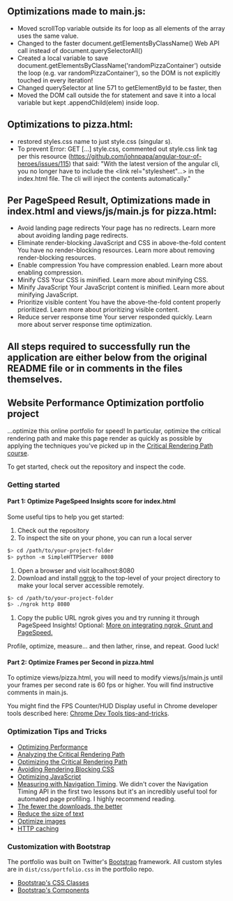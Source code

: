 ## Optimizations made to main.js:
* Moved scrollTop variable outside its for loop as all elements of the array uses the same value. 
* Changed to the faster document.getElementsByClassName() Web API call instead of document.querySelectorAll()
* Created a local variable to save document.getElementsByClassName('randomPizzaContainer') outside the loop (e.g. var randomPizzaContainer'), so the DOM is not explicitly touched in every iteration!
* Changed querySelector at line 571 to getElementById to be faster, then
* Moved the DOM call outside the for statement and save it into a local variable but kept .appendChild(elem) inside loop.

## Optimizations to pizza.html:
* restored styles.css name to just style.css (singular s). 
* To prevent Error: GET [...] style.css, commented out style.css link tag per this resource (https://github.com/johnpapa/angular-tour-of-heroes/issues/115) that said: "With the latest version of the angular cli, you no longer have to include the <link rel="stylesheet"...> in the index.html file. The cli will inject the contents automatically."

## Per PageSpeed Result, Optimizations made in index.html and views/js/main.js for pizza.html:

* Avoid landing page redirects
Your page has no redirects. Learn more about avoiding landing page redirects.
* Eliminate render-blocking JavaScript and CSS in above-the-fold content
You have no render-blocking resources. Learn more about removing render-blocking resources.
* Enable compression
You have compression enabled. Learn more about enabling compression.
* Minify CSS
Your CSS is minified. Learn more about minifying CSS.
* Minify JavaScript
Your JavaScript content is minified. Learn more about minifying JavaScript.
* Prioritize visible content
You have the above-the-fold content properly prioritized. Learn more about prioritizing visible content.
* Reduce server response time
Your server responded quickly. Learn more about server response time optimization.

## All steps required to successfully run the application are either below from the original README file or in comments in the files themselves. 

## Website Performance Optimization portfolio project

...optimize this online portfolio for speed! In particular, optimize the critical rendering path and make this page render as quickly as possible by applying the techniques you've picked up in the [Critical Rendering Path course](https://www.udacity.com/course/ud884).

To get started, check out the repository and inspect the code.

### Getting started

#### Part 1: Optimize PageSpeed Insights score for index.html

Some useful tips to help you get started:

1. Check out the repository
1. To inspect the site on your phone, you can run a local server

  ```bash
  $> cd /path/to/your-project-folder
  $> python -m SimpleHTTPServer 8080
  ```

1. Open a browser and visit localhost:8080
1. Download and install [ngrok](https://ngrok.com/) to the top-level of your project directory to make your local server accessible remotely.

  ``` bash
  $> cd /path/to/your-project-folder
  $> ./ngrok http 8080
  ```

1. Copy the public URL ngrok gives you and try running it through PageSpeed Insights! Optional: [More on integrating ngrok, Grunt and PageSpeed.](http://www.jamescryer.com/2014/06/12/grunt-pagespeed-and-ngrok-locally-testing/)

Profile, optimize, measure... and then lather, rinse, and repeat. Good luck!

#### Part 2: Optimize Frames per Second in pizza.html

To optimize views/pizza.html, you will need to modify views/js/main.js until your frames per second rate is 60 fps or higher. You will find instructive comments in main.js.

You might find the FPS Counter/HUD Display useful in Chrome developer tools described here: [Chrome Dev Tools tips-and-tricks](https://developer.chrome.com/devtools/docs/tips-and-tricks).

### Optimization Tips and Tricks
* [Optimizing Performance](https://developers.google.com/web/fundamentals/performance/ "web performance")
* [Analyzing the Critical Rendering Path](https://developers.google.com/web/fundamentals/performance/critical-rendering-path/analyzing-crp.html "analyzing crp")
* [Optimizing the Critical Rendering Path](https://developers.google.com/web/fundamentals/performance/critical-rendering-path/optimizing-critical-rendering-path.html "optimize the crp!")
* [Avoiding Rendering Blocking CSS](https://developers.google.com/web/fundamentals/performance/critical-rendering-path/render-blocking-css.html "render blocking css")
* [Optimizing JavaScript](https://developers.google.com/web/fundamentals/performance/critical-rendering-path/adding-interactivity-with-javascript.html "javascript")
* [Measuring with Navigation Timing](https://developers.google.com/web/fundamentals/performance/critical-rendering-path/measure-crp.html "nav timing api"). We didn't cover the Navigation Timing API in the first two lessons but it's an incredibly useful tool for automated page profiling. I highly recommend reading.
* <a href="https://developers.google.com/web/fundamentals/performance/optimizing-content-efficiency/eliminate-downloads.html">The fewer the downloads, the better</a>
* <a href="https://developers.google.com/web/fundamentals/performance/optimizing-content-efficiency/optimize-encoding-and-transfer.html">Reduce the size of text</a>
* <a href="https://developers.google.com/web/fundamentals/performance/optimizing-content-efficiency/image-optimization.html">Optimize images</a>
* <a href="https://developers.google.com/web/fundamentals/performance/optimizing-content-efficiency/http-caching.html">HTTP caching</a>

### Customization with Bootstrap
The portfolio was built on Twitter's <a href="http://getbootstrap.com/">Bootstrap</a> framework. All custom styles are in `dist/css/portfolio.css` in the portfolio repo.

* <a href="http://getbootstrap.com/css/">Bootstrap's CSS Classes</a>
* <a href="http://getbootstrap.com/components/">Bootstrap's Components</a>
